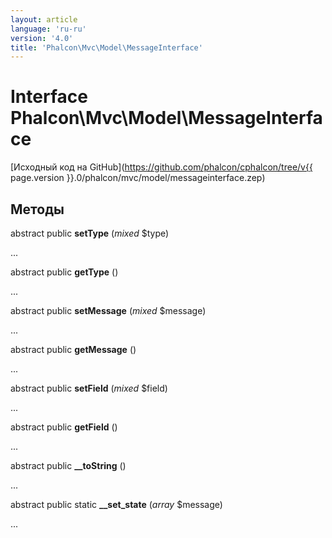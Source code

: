 ```yaml
---
layout: article
language: 'ru-ru'
version: '4.0'
title: 'Phalcon\Mvc\Model\MessageInterface'
---
```

# Interface **Phalcon\Mvc\Model\MessageInterface**

[Исходный код на GitHub](https://github.com/phalcon/cphalcon/tree/v{{ page.version }}.0/phalcon/mvc/model/messageinterface.zep)

## Методы

abstract public **setType** (*mixed* $type)

...

abstract public **getType** ()

...

abstract public **setMessage** (*mixed* $message)

...

abstract public **getMessage** ()

...

abstract public **setField** (*mixed* $field)

...

abstract public **getField** ()

...

abstract public **__toString** ()

...

abstract public static **__set_state** (*array* $message)

...